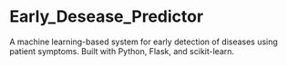 # Early_Desease_Predictor
A machine learning-based system for early detection of diseases using patient symptoms. Built with Python, Flask, and scikit-learn.
